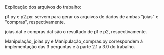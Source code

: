 Explicação dos arquivos do trabalho:

p1.py e p2.py: servem para gerar os arquivos de dados de ambas "joias" e "compras", respectivamente.

joias.dat e compras.dat são o resultado de p1 e p2, respectivamente.

Manipulação_joias.py e Manipulação_compras.py correspondem à implementação das 3 perguntas e à parte 2.1 a 3.0 do trabalho.
